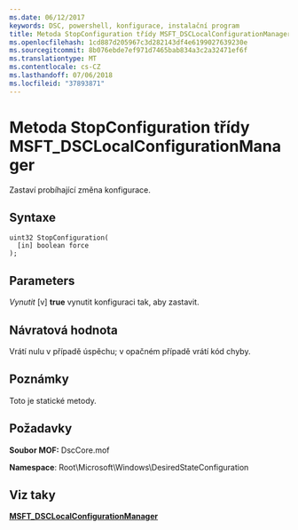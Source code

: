 ```yaml
---
ms.date: 06/12/2017
keywords: DSC, powershell, konfigurace, instalační program
title: Metoda StopConfiguration třídy MSFT_DSCLocalConfigurationManager
ms.openlocfilehash: 1cd887d205967c3d282143df4e6199027639230e
ms.sourcegitcommit: 8b076ebde7ef971d7465bab834a3c2a32471ef6f
ms.translationtype: MT
ms.contentlocale: cs-CZ
ms.lasthandoff: 07/06/2018
ms.locfileid: "37893871"
---
```

# <a name="stopconfiguration-method-of-the-msftdsclocalconfigurationmanager-class"></a>Metoda StopConfiguration třídy MSFT_DSCLocalConfigurationManager

Zastaví probíhající změna konfigurace.

## <a name="syntax"></a>Syntaxe

```mof
uint32 StopConfiguration(
  [in] boolean force
);
```

## <a name="parameters"></a>Parameters

*Vynutit* \[v\] **true** vynutit konfiguraci tak, aby zastavit.

## <a name="return-value"></a>Návratová hodnota

Vrátí nulu v případě úspěchu; v opačném případě vrátí kód chyby.

## <a name="remarks"></a>Poznámky

Toto je statické metody.

## <a name="requirements"></a>Požadavky

**Soubor MOF:** DscCore.mof

**Namespace**: Root\Microsoft\Windows\DesiredStateConfiguration

## <a name="see-also"></a>Viz taky

[**MSFT_DSCLocalConfigurationManager**](msft-dsclocalconfigurationmanager.md)